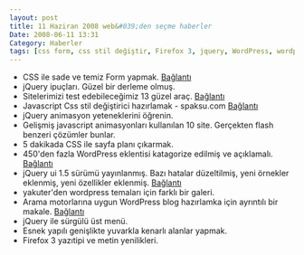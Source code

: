 ```yaml
---
layout: post
title: 11 Haziran 2008 web&#039;den seçme haberler
Date: 2008-06-11 13:31
Category: Haberler
tags: [css form, css stil değiştir, Firefox 3, jquery, WordPress, wordpress tema]
---
```


-   CSS ile sade ve temiz Form yapmak. [Bağlantı][]
-   jQuery ipuçları. Güzel bir derleme olmuş.
-   Sitelerimizi test edebileceğimiz 13 güzel araç. [Bağlantı][2]
-   Javascript Css stil değiştirici hazırlamak - spaksu.com
    [Bağlantı][3]
-   jQuery animasyon yeteneklerini öğrenin.
-   Gelişmiş javascript animasyonları kullanılan 10 site. Gerçekten
    flash benzeri çözümler bunlar.
-   5 dakikada CSS ile sayfa planı çıkarmak.
-   450'den fazla WordPress eklentisi katagorize edilmiş ve açıklamalı.
    [Bağlantı][7]
-   jQuery ui 1.5 sürümü yayınlanmış. Bazı hatalar düzeltilmiş, yeni
    örnekler eklenmiş, yeni özellikler eklenmiş. [Bağlantı][8]
-   yakuter'den wordpress temaları için farklı bir galeri.
-   Arama motorlarına uygun WordPress blog hazırlamka için ayrıntılı bir
    makale. [Bağlantı][10]
-   jQuery ile sürgülü üst menü.
-   Esnek yapılı genişlikte yuvarkla kenarlı alanlar yapmak.
-   Firefox 3 yazıtipi ve metin yenilikleri.


  [Bağlantı]: http://woork.blogspot.com/2008/06/clean-and-pure-css-form-design.html
    "css form yap"
  [2]: http://www.noupe.com/tools/13-fantastic-tools-for-knowing-how-they-are-doing-it.html
    "test et"
  [3]: http://www.spaksu.com/javascript-css-stil-degistirici-hazirlamak/
    "css şekil değiştirme"
  [7]: http://www.econsultant.com/i-want-wordpress-plugins/index.html#blogroll
    "wordpress eklentisi"
  [8]: http://jquery.com/blog/2008/06/09/jquery-ui-v15-released-focus-on-consistent-api-and-effects/
    "jQuery"
  [10]: http://yoast.com/articles/wordpress-seo/ "wordpress - seo"